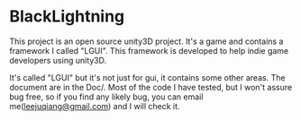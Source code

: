 # BlackLightning
This project is an open source unity3D project. It's a game and contains a framework I called "LGUI". This framework is developed to help indie game developers using unity3D.

It's called "LGUI" but it's not just for gui, it contains some other areas. The document are in the Doc/.
Most of the code I have tested, but I won't assure bug free, so if you find any likely bug, you can email me(leejuqiang@gmail.com) and I will check it.
